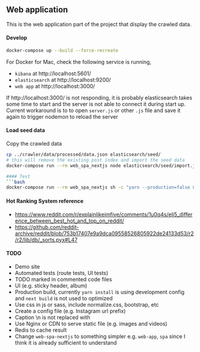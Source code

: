 ## Web application
This is the web application part of the project that display the crawled data.

#### Develop
```bash
docker-compose up --build --force-recreate
```
For Docker for Mac, check the following service is running,
* `kibana` at http://localhost:5601/
* `elasticsearch` at http://localhost:9200/
* `web app` at http://localhost:3000/

If http://localhost:3000/ is not responding, it is probably elasticsearch takes some time to start and the server is not able to connect it during start up. Current workaround is to to open `server.js` or other `.js` file and save it again to trigger nodemon to reload the server

#### Load seed data
Copy the crawled data
```bash
cp ../crawler/data/processed/data.json elasticsearch/seed/
# this will remove the existing post index and import the seed data
docker-compose run --rm web_spa_nextjs node elasticsearch/seed/import.js

#### Test
```bash
docker-compose run --rm web_spa_nextjs sh -c "yarn --production=false && npm run lint"
```

#### Hot Ranking System reference
* https://www.reddit.com/r/explainlikeimfive/comments/1u0q4s/eli5_difference_between_best_hot_and_top_on_reddit/
* https://github.com/reddit-archive/reddit/blob/753b17407e9a9dca09558526805922de24133d53/r2/r2/lib/db/_sorts.pyx#L47


#### TODO
* Demo site
* Automated tests (route tests, UI tests)
* TODO marked in commented code files
* UI (e.g. sticky header, album)
* Production build, currently `yarn install` is using development config and `next build` is not used to optimized
* Use css in js or sass, include normalize.css, bootstrap, etc
* Create a config file (e.g. Instagram url prefix)
* Caption \n is not replaced with <br>
* Use Nginx or CDN to serve static file (e.g. images and videos)
* Redis to cache result
* Change `web-spa-nextjs` to something simpler e.g. `web-app`, `spa` since I think it is already sufficient to understand
